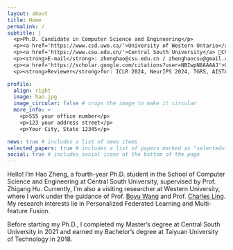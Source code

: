 ```yaml
---
layout: about
title: Home
permalink: /
subtitle: |
  <p>Ph.D. Candidate in Computer Science and Engineering</p>
  <p><a href='https://www.csd.uwo.ca/'>University of Western Ontario</a> 📍London, Ontario, Canada</p>
  <p><a href='https://www.csu.edu.cn/'>Central South University</a> 📍Changsha, Hunan, China</p>
  <p><strong>E-mail</strong>: zhenghao@csu.edu.cn / zhenghaocsu@gmail.com</p>
  <p><a href='https://scholar.google.com/citations?user=NBIwpN8AAAAJ'>Google Scholar</a> | <a href='https://github.com/StuZheng'>Github</a></p>
  <p><strong>Reviewer</strong>for: ICLR 2024, NeurIPS 2024, TGRS, AISTATS 2025, IJCAI 2025</p>

profile:
  align: right
  image: hao.jpg
  image_circular: false # crops the image to make it circular
  more_info: >
    <p>555 your office number</p>
    <p>123 your address street</p>
    <p>Your City, State 12345</p>

news: true # includes a list of news items
selected_papers: true # includes a list of papers marked as "selected={true}"
social: true # includes social icons at the bottom of the page
---
```

Hello! I’m Hao Zheng, a fourth-year Ph.D. student in the School of Computer Science and Engineering at Central South University, supervised by Prof. Zhigang Hu. Currently, I’m also a visiting researcher at Western University, where I work under the guidance of Prof. <a href='https://sites.google.com/site/borriewang/'>Boyu Wang</a> and Prof. <a href='https://www.csd.uwo.ca/~xling/'>Charles Ling</a>. My research interests lie in Personalized Federated Learning and Multi-feature Fusion.

Before starting my Ph.D., I completed my Master’s degree at Central South University in 2021 and earned my Bachelor’s degree at Taiyuan University of Technology in 2018.

